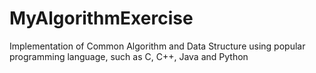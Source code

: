 # MyAlgorithmExercise
Implementation of Common Algorithm and Data Structure using popular programming language, such as C, C++, Java and Python
